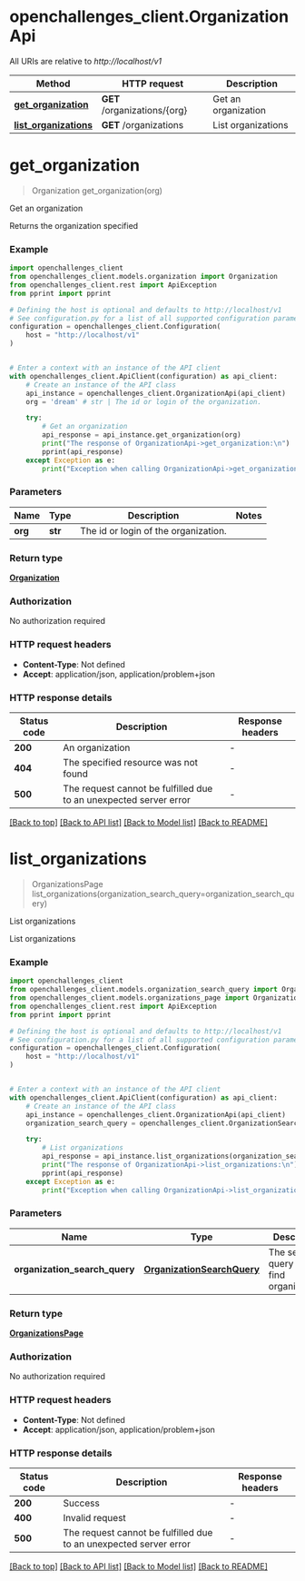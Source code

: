 # openchallenges_client.OrganizationApi

All URIs are relative to *http://localhost/v1*

Method | HTTP request | Description
------------- | ------------- | -------------
[**get_organization**](OrganizationApi.md#get_organization) | **GET** /organizations/{org} | Get an organization
[**list_organizations**](OrganizationApi.md#list_organizations) | **GET** /organizations | List organizations


# **get_organization**
> Organization get_organization(org)

Get an organization

Returns the organization specified

### Example


```python
import openchallenges_client
from openchallenges_client.models.organization import Organization
from openchallenges_client.rest import ApiException
from pprint import pprint

# Defining the host is optional and defaults to http://localhost/v1
# See configuration.py for a list of all supported configuration parameters.
configuration = openchallenges_client.Configuration(
    host = "http://localhost/v1"
)


# Enter a context with an instance of the API client
with openchallenges_client.ApiClient(configuration) as api_client:
    # Create an instance of the API class
    api_instance = openchallenges_client.OrganizationApi(api_client)
    org = 'dream' # str | The id or login of the organization.

    try:
        # Get an organization
        api_response = api_instance.get_organization(org)
        print("The response of OrganizationApi->get_organization:\n")
        pprint(api_response)
    except Exception as e:
        print("Exception when calling OrganizationApi->get_organization: %s\n" % e)
```



### Parameters


Name | Type | Description  | Notes
------------- | ------------- | ------------- | -------------
 **org** | **str**| The id or login of the organization. | 

### Return type

[**Organization**](Organization.md)

### Authorization

No authorization required

### HTTP request headers

 - **Content-Type**: Not defined
 - **Accept**: application/json, application/problem+json

### HTTP response details

| Status code | Description | Response headers |
|-------------|-------------|------------------|
**200** | An organization |  -  |
**404** | The specified resource was not found |  -  |
**500** | The request cannot be fulfilled due to an unexpected server error |  -  |

[[Back to top]](#) [[Back to API list]](../README.md#documentation-for-api-endpoints) [[Back to Model list]](../README.md#documentation-for-models) [[Back to README]](../README.md)

# **list_organizations**
> OrganizationsPage list_organizations(organization_search_query=organization_search_query)

List organizations

List organizations

### Example


```python
import openchallenges_client
from openchallenges_client.models.organization_search_query import OrganizationSearchQuery
from openchallenges_client.models.organizations_page import OrganizationsPage
from openchallenges_client.rest import ApiException
from pprint import pprint

# Defining the host is optional and defaults to http://localhost/v1
# See configuration.py for a list of all supported configuration parameters.
configuration = openchallenges_client.Configuration(
    host = "http://localhost/v1"
)


# Enter a context with an instance of the API client
with openchallenges_client.ApiClient(configuration) as api_client:
    # Create an instance of the API class
    api_instance = openchallenges_client.OrganizationApi(api_client)
    organization_search_query = openchallenges_client.OrganizationSearchQuery() # OrganizationSearchQuery | The search query used to find organizations. (optional)

    try:
        # List organizations
        api_response = api_instance.list_organizations(organization_search_query=organization_search_query)
        print("The response of OrganizationApi->list_organizations:\n")
        pprint(api_response)
    except Exception as e:
        print("Exception when calling OrganizationApi->list_organizations: %s\n" % e)
```



### Parameters


Name | Type | Description  | Notes
------------- | ------------- | ------------- | -------------
 **organization_search_query** | [**OrganizationSearchQuery**](.md)| The search query used to find organizations. | [optional] 

### Return type

[**OrganizationsPage**](OrganizationsPage.md)

### Authorization

No authorization required

### HTTP request headers

 - **Content-Type**: Not defined
 - **Accept**: application/json, application/problem+json

### HTTP response details

| Status code | Description | Response headers |
|-------------|-------------|------------------|
**200** | Success |  -  |
**400** | Invalid request |  -  |
**500** | The request cannot be fulfilled due to an unexpected server error |  -  |

[[Back to top]](#) [[Back to API list]](../README.md#documentation-for-api-endpoints) [[Back to Model list]](../README.md#documentation-for-models) [[Back to README]](../README.md)

